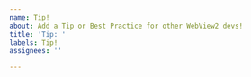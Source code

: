 ```yaml
---
name: Tip!
about: Add a Tip or Best Practice for other WebView2 devs!
title: 'Tip: '
labels: Tip!
assignees: ''

---
```



